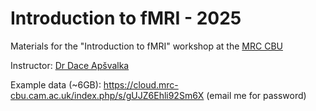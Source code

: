# Introduction to fMRI - 2025
Materials for the "Introduction to fMRI" workshop at the [MRC CBU](https://www.mrc-cbu.cam.ac.uk/) 

Instructor: [Dr Dace Apšvalka](http://dcdace.net)

Example data (~6GB): 
https://cloud.mrc-cbu.cam.ac.uk/index.php/s/gUJZ6Ehli92Sm6X
(email me for password)


